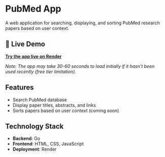 # PubMed App

A web application for searching, displaying, and sorting PubMed research papers based on user context.

## 🚀 Live Demo

**[Try the app live on Render](https://pubmedapp.onrender.com)**

*Note: The app may take 30-60 seconds to load initially if it hasn't been used recently (free tier limitation).*

## Features

- Search PubMed database
- Display paper titles, abstracts, and links
- Sorts papers based on user context (coming soon)

## Technology Stack

- **Backend**: Go
- **Frontend**: HTML, CSS, JavaScript
- **Deployment**: Render
